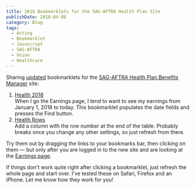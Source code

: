 ```yaml
---
title: 2018 Bookmarklets for the SAG-AFTRA Health Plan Site
publishDate: 2018-04-08
category: Blog
tags:
  - Acting
  - Bookmarklet
  - Javascript
  - SAG-AFTRA
  - Union
  - Healthcare
---
```


<p>Sharing <a href="/blog/bookmarklets-for-the-new-sag-aftra-health-plan-site/">updated</a> bookmarklets for the <a href="https://my.sagaftraplans.org/health/">SAG-AFTRA Health Plan Benefits Manager</a> site:</p>
<ol>
<li><a href='javascript:void%20function()%7Bvar%20e=new%20Date,t=e.getDate(),a=e.getMonth()+1,n=e.getFullYear();10>t%26%26(t="0"+t),10>a%26%26(a="0"+a),e=a+"/"+t+"/"+n,$("input")%5B6%5D.value="01/01/2018",$("input")%5B7%5D.value=e;$("%23earningsForm%5C%5C:findBtn").click();%7D();'>Health 2018</a><br />
When I go the Earnings page, I tend to want to see my earnings from January 1, 2018 to today. This bookmarklet populates the date fields and presses the Find button.</li>
<li><a href='javascript:$(%27#earningsList_rppDD%20option[value="100"]%27).prop(%27selected%27,true);$(%27#earningsList_rppDD%20option[value="100"]%27).change();setTimeout(function(){$(%27table[role="grid"]%20thead%20tr%27).append(%27<th>Row</th>%27);$(%27table[role="grid"]%20tfoot%20tr%27).append(%27<td>Row</td>%27);$(%27table[role="grid"]%20tr.ui-widget-content%27).each(function(i,val){var%20row=%27<td>%27+(i+1).toString()+%27</td>%27;$(this).append(row);});},1000);'>Health Rows</a><br />
Add a column with the row number at the end of the table. Probably breaks once you change any other settings, so just refresh from there.</li>
</ol>
<p>Try them out by dragging the links to your bookmarks bar, then clicking on them &mdash; but only after you are logged in to the new site and are looking at the <a href="https://my.sagaftraplans.org/health/benefit/earnings.jsf">Earnings page</a>.</p>
<p>If things don't work quite right after clicking a bookmarklet, just refresh the whole page and start over. I've tested these on Safari, Firefox and an iPhone. Let me know how they work for you!</p>
